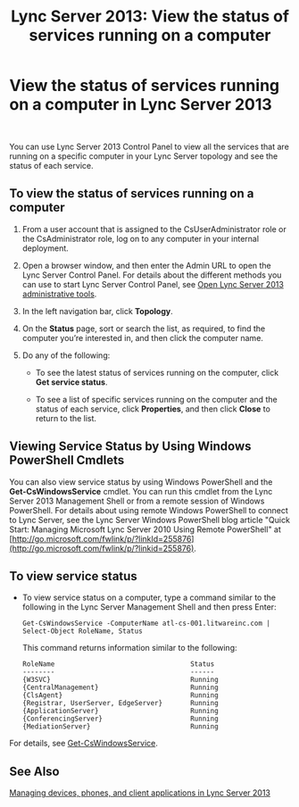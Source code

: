 ﻿---
title: 'Lync Server 2013: View the status of services running on a computer'
TOCTitle: View the status of services running on a computer
ms:assetid: f41918e7-4c02-431e-840a-88a1f36ae499
ms:mtpsurl: https://technet.microsoft.com/en-us/library/Gg182606(v=OCS.15)
ms:contentKeyID: 48185804
ms.date: 07/23/2014
mtps_version: v=OCS.15
---

# View the status of services running on a computer in Lync Server 2013

 


You can use Lync Server 2013 Control Panel to view all the services that are running on a specific computer in your Lync Server topology and see the status of each service.

## To view the status of services running on a computer

1.  From a user account that is assigned to the CsUserAdministrator role or the CsAdministrator role, log on to any computer in your internal deployment.

2.  Open a browser window, and then enter the Admin URL to open the Lync Server Control Panel. For details about the different methods you can use to start Lync Server Control Panel, see [Open Lync Server 2013 administrative tools](lync-server-2013-open-lync-server-administrative-tools.md).

3.  In the left navigation bar, click **Topology**.

4.  On the **Status** page, sort or search the list, as required, to find the computer you’re interested in, and then click the computer name.

5.  Do any of the following:
    
      - To see the latest status of services running on the computer, click **Get service status**.
    
      - To see a list of specific services running on the computer and the status of each service, click **Properties**, and then click **Close** to return to the list.

## Viewing Service Status by Using Windows PowerShell Cmdlets

You can also view service status by using Windows PowerShell and the **Get-CsWindowsService** cmdlet. You can run this cmdlet from the Lync Server 2013 Management Shell or from a remote session of Windows PowerShell. For details about using remote Windows PowerShell to connect to Lync Server, see the Lync Server Windows PowerShell blog article "Quick Start: Managing Microsoft Lync Server 2010 Using Remote PowerShell" at [http://go.microsoft.com/fwlink/p/?linkId=255876](http://go.microsoft.com/fwlink/p/?linkid=255876).

## To view service status

  - To view service status on a computer, type a command similar to the following in the Lync Server Management Shell and then press Enter:
    
        Get-CsWindowsService -ComputerName atl-cs-001.litwareinc.com | Select-Object RoleName, Status
    
    This command returns information similar to the following:
    
        RoleName                                  Status
        --------                                  ------
        {W3SVC}                                   Running
        {CentralManagement}                       Running
        {ClsAgent}                                Running
        {Registrar, UserServer, EdgeServer}       Running
        {ApplicationServer}                       Running
        {ConferencingServer}                      Running
        {MediationServer}                         Running

For details, see [Get-CsWindowsService](https://technet.microsoft.com/en-us/library/gg398803\(v=ocs.15\)).

## See Also


[Managing devices, phones, and client applications in Lync Server 2013](lync-server-2013-managing-devices-phones-and-client-applications.md)

